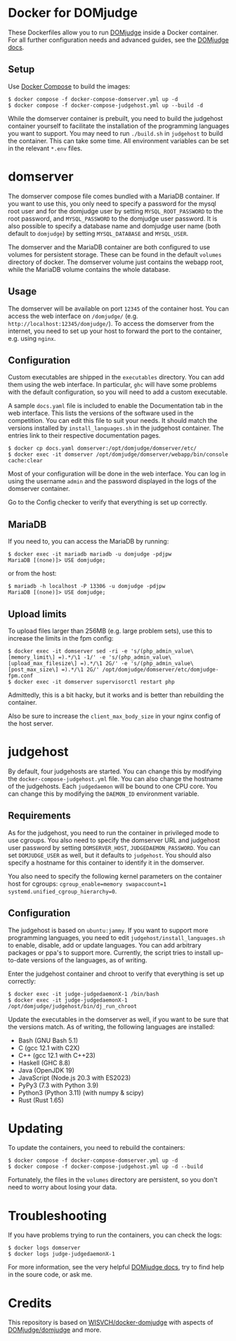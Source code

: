 # Docker for DOMjudge

These Dockerfiles allow you to run [DOMjudge](https://www.domjudge.org) inside a
Docker container. For all further configuration needs and advanced guides,
see the [DOMjudge docs](https://www.domjudge.org/docs/manual/).

## Setup

Use [Docker Compose](https://docs.docker.com/compose/) to build the images:

    $ docker compose -f docker-compose-domserver.yml up -d
    $ docker compose -f docker-compose-judgehost.yml up --build -d

While the domserver container is prebuilt, you need to build the judgehost container yourself
to facilitate the installation of the programming languages you want to support. You may need
to run `./build.sh` in `judgehost` to build the container. This can take some time.
All environment variables can be set in the relevant `*.env` files.

# domserver

The domserver compose file comes bundled with a MariaDB container. If you want
to use this, you only need to specify a password for the mysql root user and for
the domjudge user by setting `MYSQL_ROOT_PASSWORD` to the root password, and
`MYSQL_PASSWORD` to the domjudge user password. It is also possible to specify
a database name and domjudge user name (both default to `domjudge`) by setting
`MYSQL_DATABASE` and `MYSQL_USER`.

The domserver and the MariaDB container are both configured to use volumes for
persistent storage. These can be found in the default `volumes` directory of docker.
The domserver volume just contains the webapp root, while the MariaDB volume
contains the whole database.

## Usage

The domserver will be available on port `12345` of the container host. You can
access the web interface on `/domjudge/` (e.g. `http://localhost:12345/domjudge/`).
To access the domserver from the internet, you need to set up your host to forward
the port to the container, e.g. using `nginx`.

## Configuration

Custom executables are shipped in the `executables` directory. You can add them
using the web interface. In particular, `ghc` will have some problems with the default
configuration, so you will need to add a custom executable.

A sample `docs.yaml` file is included to enable the Documentation tab in the web interface.
This lists the versions of the software used in the competition. You can edit this file to suit your needs.
It should match the versions installed by `install_languages.sh` in the judgehost container. The entries
link to their respective documentation pages.

    $ docker cp docs.yaml domserver:/opt/domjudge/domserver/etc/
    $ docker exec -it domserver /opt/domjudge/domserver/webapp/bin/console cache:clear

Most of your configuration will be done in the web interface. You can log in
using the username `admin` and the password displayed in the logs of the
domserver container.

Go to the Config checker to verify that everything is set up correctly.

## MariaDB

If you need to, you can access the MariaDB by running:

    $ docker exec -it mariadb mariadb -u domjudge -pdjpw
    MariaDB [(none)]> USE domjudge;

or from the host:

    $ mariadb -h localhost -P 13306 -u domjudge -pdjpw
    MariaDB [(none)]> USE domjudge;

## Upload limits

To upload files larger than 256MB (e.g. large problem sets), use this to increase the limits in the fpm config:

    $ docker exec -it domserver sed -ri -e 's/(php_admin_value\[memory_limit\] =).*/\1 -1/' -e 's/(php_admin_value\[upload_max_filesize\] =).*/\1 2G/' -e 's/(php_admin_value\[post_max_size\] =).*/\1 2G/' /opt/domjudge/domserver/etc/domjudge-fpm.conf
    $ docker exec -it domserver supervisorctl restart php

Admittedly, this is a bit hacky, but it works and is better than rebuilding the container.

Also be sure to increase the `client_max_body_size` in your nginx config of the host server.

# judgehost

By default, four judgehosts are started. You can change this by modifying the
`docker-compose-judgehost.yml` file. You can also change the hostname of the
judgehosts. Each `judgedaemon` will be bound to one CPU core. You can change this
by modifying the `DAEMON_ID` environment variable.

## Requirements

As for the judgehost, you need to run the container in privileged mode to use
cgroups. You also need to specify the domserver URL and judgehost user password
by setting `DOMSERVER_HOST`, `JUDGEDAEMON_PASSWORD`. You can set `DOMJUDGE_USER`
as well, but it defaults to `judgehost`. You should also specify a hostname for
this container to identify it in the domserver.

You also need to specify the following kernel parameters on the container host
for cgroups: `cgroup_enable=memory swapaccount=1 systemd.unified_cgroup_hierarchy=0`.

## Configuration

The judgehost is based on `ubuntu:jammy`. If you want to support more programming languages, you need to edit
`judgehost/install_languages.sh` to enable, disable, add or update languages.
You can add arbitrary packages or ppa's to support more. Currently, the
script tries to install up-to-date versions of the languages, as of writing.

Enter the judgehost container and chroot to verify that everything is set up correctly:

    $ docker exec -it judge-judgedaemonX-1 /bin/bash
    $ docker exec -it judge-judgedaemonX-1 /opt/domjudge/judgehost/bin/dj_run_chroot

Update the executables in the domserver as well, if you want to be sure that the versions match.
As of writing, the following languages are installed:

- Bash (GNU Bash 5.1)
- C (gcc 12.1 with C2X)
- C++ (gcc 12.1 with C++23)
- Haskell (GHC 8.8)
- Java (OpenJDK 19)
- JavaScript (Node.js 20.3 with ES2023)
- PyPy3 (7.3 with Python 3.9)
- Python3 (Python 3.11) (with numpy & scipy)
- Rust (Rust 1.65)

# Updating

To update the containers, you need to rebuild the containers:

    $ docker compose -f docker-compose-domserver.yml up -d
    $ docker compose -f docker-compose-judgehost.yml up -d --build

Fortunately, the files in the `volumes` directory are persistent, so you don't
need to worry about losing your data.

# Troubleshooting

If you have problems trying to run the containers, you can check the logs:

    $ docker logs domserver
    $ docker logs judge-judgedaemonX-1 

For more information, see the very helpful [DOMjudge docs](https://www.domjudge.org/docs/manual/),
try to find help in the soure code, or ask me.

# Credits

This repository is based on [WISVCH/docker-domjudge](https://github.com/WISVCH/docker-domjudge) with aspects of [DOMjudge/domjudge](https://github.com/DOMjudge/domjudge/) and more.
